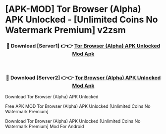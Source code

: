 # [APK-MOD] Tor Browser (Alpha) APK Unlocked - [Unlimited Coins No Watermark Premium] v2zsm



<div align="center">
<h3>🔴 Download [Server1] 👉👉 <a href="https://momento.my/?title=Tor_Browser_(Alpha)_APK_Unlocked">Tor Browser (Alpha) APK Unlocked Mod Apk</a></h3><br>

<h3>🔴 Download [Server2] 👉👉 <a href="https://momento.my/?title=Tor_Browser_(Alpha)_APK_Unlocked">Tor Browser (Alpha) APK Unlocked Mod Apk</a></h3>
</div>



Download Tor Browser (Alpha) APK Unlocked 

Free APK MOD Tor Browser (Alpha) APK Unlocked [Unlimited Coins No Watermark Premium]

Download Tor Browser (Alpha) APK Unlocked [Unlimited Coins No Watermark Premium] Mod For Android
